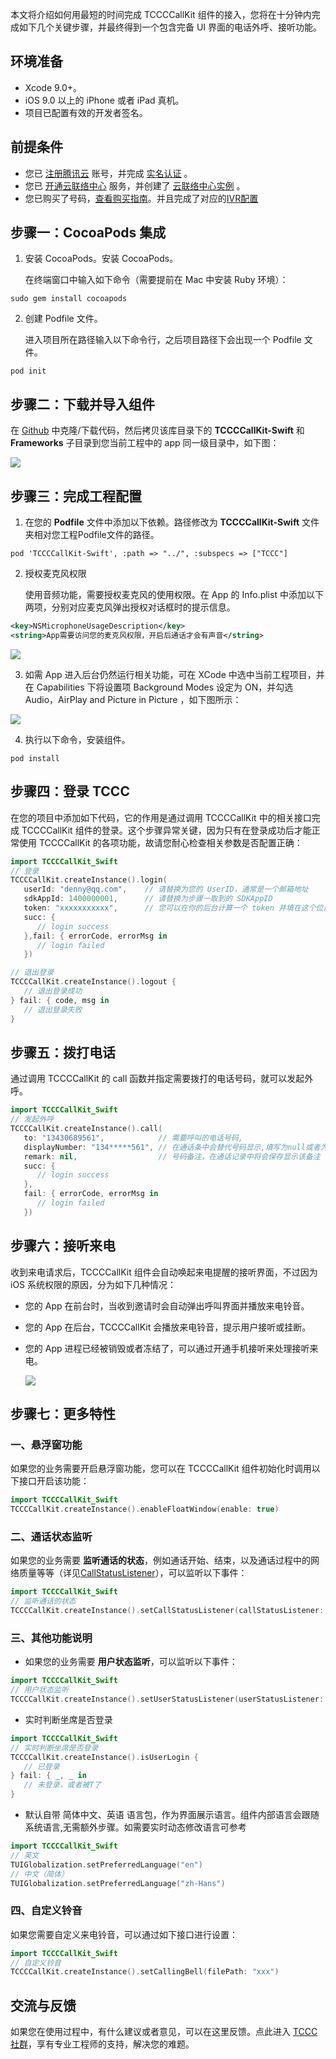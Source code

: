 本文将介绍如何用最短的时间完成 TCCCCallKit 组件的接入，您将在十分钟内完成如下几个关键步骤，并最终得到一个包含完备 UI 界面的电话外呼、接听功能。

## 环境准备
- Xcode 9.0+。 
- iOS 9.0 以上的 iPhone 或者 iPad 真机。
- 项目已配置有效的开发者签名。

## 前提条件
- 您已 [注册腾讯云](https://cloud.tencent.com/document/product/378/17985) 账号，并完成 [实名认证](https://cloud.tencent.com/document/product/378/3629) 。
- 您已 [开通云联络中心](https://cloud.tencent.com/document/product/679/48028#.E6.AD.A5.E9.AA.A41.EF.BC.9A.E5.87.86.E5.A4.87.E5.B7.A5.E4.BD.9C) 服务，并创建了 [云联络中心实例](https://cloud.tencent.com/document/product/679/48028#.E6.AD.A5.E9.AA.A42.EF.BC.9A.E5.88.9B.E5.BB.BA.E4.BA.91.E5.91.BC.E5.8F.AB.E4.B8.AD.E5.BF.83.E5.AE.9E.E4.BE.8B) 。
- 您已购买了号码，[查看购买指南](https://cloud.tencent.com/document/product/679/73526)。并且完成了对应的[IVR配置](https://cloud.tencent.com/document/product/679/73549)

[](id:step1)
## 步骤一：CocoaPods 集成
1. 安装 CocoaPods。安装 CocoaPods。

   在终端窗口中输入如下命令（需要提前在 Mac 中安装 Ruby 环境）：

```
sudo gem install cocoapods
```

2. 创建 Podfile 文件。

   进入项目所在路径输入以下命令行，之后项目路径下会出现一个 Podfile 文件。

```
pod init
```

[](id:step2)
## 步骤二：下载并导入组件

在 [Github](https://github.com/TencentCloud/tccc-uikit-ios) 中克隆/下载代码，然后拷贝该库目录下的 **TCCCCallKit-Swift** 和 **Frameworks** 子目录到您当前工程中的 app 同一级目录中，如下图：

![](https://tccc.qcloud.com/assets/doc/Agent/ios_image/iosSDK_pod.png)


[](id:step3)
## 步骤三：完成工程配置

1. 在您的 **Podfile** 文件中添加以下依赖。路径修改为 **TCCCCallKit-Swift** 文件夹相对您工程Podfile文件的路径。

```
pod 'TCCCCallKit-Swift', :path => "../", :subspecs => ["TCCC"]
```

2. 授权麦克风权限

   使用音频功能，需要授权麦克风的使用权限。在 App 的 Info.plist 中添加以下两项，分别对应麦克风弹出授权对话框时的提示信息。

```xml
<key>NSMicrophoneUsageDescription</key>
<string>App需要访问您的麦克风权限，开启后通话才会有声音</string>
```

![](https://tccc.qcloud.com/assets/doc/Agent/ios_image/ios_privacy.png)

3. 如需 App 进入后台仍然运行相关功能，可在 XCode 中选中当前工程项目，并在 Capabilities 下将设置项  Background Modes 设定为 ON，并勾选 Audio，AirPlay and Picture in Picture ，如下图所示：

![](https://tccc.qcloud.com/assets/doc/Agent/ios_image/ios_aduio.png)

4. 执行以下命令，安装组件。

```
pod install
```

[](id:step4)
## 步骤四：登录 TCCC
   
在您的项目中添加如下代码，它的作用是通过调用 TCCCCallKit 中的相关接口完成 TCCCCallKit 组件的登录。这个步骤异常关键，因为只有在登录成功后才能正常使用 TCCCCallKit 的各项功能，故请您耐心检查相关参数是否配置正确：


``` Swift
import TCCCCallKit_Swift
// 登录
TCCCCallKit.createInstance().login(
   userId: "denny@qq.com",    // 请替换为您的 UserID，通常是一个邮箱地址
   sdkAppId: 1400000001,      // 请替换为步骤一取到的 SDKAppID
   token: "xxxxxxxxxxx",      // 您可以在你的后台计算一个 token 并填在这个位置
   succ: {
      // login success
   },fail: { errorCode, errorMsg in
      // login failed
   })

// 退出登录
TCCCCallKit.createInstance().logout {
   // 退出登录成功
} fail: { code, msg in
   // 退出登录失败
}
```

## 步骤五：拨打电话

通过调用 TCCCCallKit 的 call 函数并指定需要拨打的电话号码，就可以发起外呼。

``` Swift
import TCCCCallKit_Swift
// 发起外呼
TCCCCallKit.createInstance().call(
   to: "13430689561",            // 需要呼叫的电话号码,
   displayNumber: "134*****561", // 在通话条中会替代号码显示,填写为null或者为空字符串将显示电话号码
   remark: nil,                  // 号码备注，在通话记录中将会保存显示该备注
   succ: {
      // login success
   },
   fail: { errorCode, errorMsg in
      // login failed
   })
```

## 步骤六：接听来电

收到来电请求后，TCCCCallKit 组件会自动唤起来电提醒的接听界面，不过因为 iOS 系统权限的原因，分为如下几种情况：

- 您的 App 在前台时，当收到邀请时会自动弹出呼叫界面并播放来电铃音。
- 您的 App 在后台，TCCCCallKit 会播放来电铃音，提示用户接听或挂断。
- 您的 App 进程已经被销毁或者冻结了，可以通过开通手机接听来处理接听来电。

    ![](https://tccc.qcloud.com/assets/doc/Agent/ios_image/callInByPhone.png)


## 步骤七：更多特性

### 一、悬浮窗功能

如果您的业务需要开启悬浮窗功能，您可以在 TCCCCallKit 组件初始化时调用以下接口开启该功能：

``` Swift
import TCCCCallKit_Swift
TCCCCallKit.createInstance().enableFloatWindow(enable: true)
```

### 二、通话状态监听

如果您的业务需要 **监听通话的状态**，例如通话开始、结束，以及通话过程中的网络质量等等（详见[CallStatusListener]()），可以监听以下事件：

``` Swift
import TCCCCallKit_Swift
// 监听通话的状态
TCCCCallKit.createInstance().setCallStatusListener(callStatusListener: self)
```

### 三、其他功能说明

- 如果您的业务需要 **用户状态监听**，可以监听以下事件：

``` Swift
import TCCCCallKit_Swift
// 用户状态监听
TCCCCallKit.createInstance().setUserStatusListener(userStatusListener: self)
```

- 实时判断坐席是否登录

``` Swift
import TCCCCallKit_Swift
// 实时判断坐席是否登录
TCCCCallKit.createInstance().isUserLogin {
   // 已登录
} fail: { _, _ in
   // 未登录，或者被T了
}
```

- 默认自带 简体中文、英语 语言包，作为界面展示语言。组件内部语言会跟随系统语言,无需额外步骤。如需要实时动态修改语言可参考

``` Swift
import TCCCCallKit_Swift
// 英文
TUIGlobalization.setPreferredLanguage("en")
// 中文（简体）
TUIGlobalization.setPreferredLanguage("zh-Hans")
```

### 四、自定义铃音

如果您需要自定义来电铃音，可以通过如下接口进行设置：

``` Swift
import TCCCCallKit_Swift
// 自定义铃音
TCCCCallKit.createInstance().setCallingBell(filePath: "xxx")
```


## 交流与反馈
   
   如果您在使用过程中，有什么建议或者意见，可以在这里反馈。点此进入 [TCCC 社群](https://zhiliao.qq.com/)，享有专业工程师的支持，解决您的难题。
